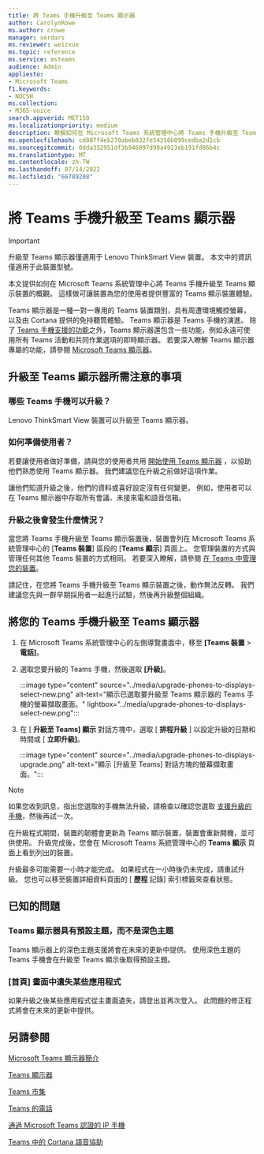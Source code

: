 ```yaml
---
title: 將 Teams 手機升級至 Teams 顯示器
author: CarolynRowe
ms.author: crowe
manager: serdars
ms.reviewer: weizxue
ms.topic: reference
ms.service: msteams
audience: Admin
appliesto:
- Microsoft Teams
f1.keywords:
- NOCSH
ms.collection:
- M365-voice
search.appverid: MET150
ms.localizationpriority: medium
description: 瞭解如何在 Microsoft Teams 系統管理中心將 Teams 手機升級至 Teams 顯示器。
ms.openlocfilehash: cd087f4eb270abeb832fe54356b099cedba2d1cb
ms.sourcegitcommit: 0dda332951df3b946097d90a4923eb191fd86b4c
ms.translationtype: MT
ms.contentlocale: zh-TW
ms.lasthandoff: 07/14/2022
ms.locfileid: "66789208"
---
```

# <a name="upgrade-teams-phones-to-teams-displays"></a>將 Teams 手機升級至 Teams 顯示器

> [!IMPORTANT]
> 升級至 Teams 顯示器僅適用于 Lenovo ThinkSmart View 裝置。 本文中的資訊僅適用于此裝置型號。  

本文提供如何在 Microsoft Teams 系統管理中心將 Teams 手機升級至 Teams 顯示裝置的概觀。 這樣做可讓裝置為您的使用者提供豐富的 Teams 顯示裝置體驗。

Teams 顯示器是一種一對一專用的 Teams 裝置類別，具有周遭環境觸控螢幕，以及由 Cortana 提供的免持聽筒體驗。 Teams 顯示器是 Teams 手機的演進。 除了 [Teams 手機支援的功能](phones-for-teams.md#features-supported-by-teams-phones)之外，Teams 顯示器還包含一些功能，例如永遠可使用所有 Teams 活動和共同作業選項的即時顯示器。 若要深入瞭解 Teams 顯示器專屬的功能，請參閱 [Microsoft Teams 顯示器](teams-displays.md)。

## <a name="what-you-need-to-know-about-upgrading-to-teams-displays"></a>升級至 Teams 顯示器所需注意的事項

### <a name="which-teams-phones-can-be-upgraded"></a>哪些 Teams 手機可以升級？

Lenovo ThinkSmart View 裝置可以升級至 Teams 顯示器。

### <a name="how-can-i-prepare-users"></a>如何準備使用者？

若要讓使用者做好準備，請與您的使用者共用 [開始使用 Teams 顯示器](https://support.microsoft.com/office/get-started-with-teams-displays-ff299825-7f13-4528-96c2-1d3437e6d4e6) ，以協助他們熟悉使用 Teams 顯示器。 我們建議您在升級之前做好這項作業。

讓他們知道升級之後，他們的資料或喜好設定沒有任何變更。 例如，使用者可以在 Teams 顯示器中存取所有會議、未接來電和語音信箱。 

### <a name="what-happens-after-the-upgrade"></a>升級之後會發生什麼情況？

當您將 Teams 手機升級至 Teams 顯示裝置後，裝置會列在 Microsoft Teams 系統管理中心的 [**Teams 裝置**] 區段的 [**Teams 顯示**] 頁面上。 您管理裝置的方式與管理任何其他 Teams 裝置的方式相同。 若要深入瞭解，請參閱 [在 Teams 中管理您的裝置](device-management.md)。

請記住，在您將 Teams 手機升級至 Teams 顯示裝置之後，動作無法反轉。 我們建議您先與一群早期採用者一起進行試驗，然後再升級整個組織。 

## <a name="upgrade-your-teams-phones-to-teams-displays"></a>將您的 Teams 手機升級至 Teams 顯示器

1. 在 Microsoft Teams 系統管理中心的左側導覽畫面中，移至 **[Teams 裝置**  >  **電話]**。
2. 選取您要升級的 Teams 手機，然後選取 **[升級]**。

    :::image type="content" source="../media/upgrade-phones-to-displays-select-new.png" alt-text="顯示已選取要升級至 Teams 顯示器的 Teams 手機的螢幕擷取畫面。" lightbox="../media/upgrade-phones-to-displays-select-new.png":::

3. 在 [ **升級至 Teams] 顯示** 對話方塊中，選取 [ **排程升級** ] 以設定升級的日期和時間或 [ **立即升級]**。

    :::image type="content" source="../media/upgrade-phones-to-displays-upgrade.png" alt-text="顯示 [升級至 Teams] 對話方塊的螢幕擷取畫面。":::

> [!NOTE]
> 如果您收到訊息，指出您選取的手機無法升級，請檢查以確認您選取 [支援升級的手機](#which-teams-phones-can-be-upgraded)，然後再試一次。

在升級程式期間，裝置的韌體會更新為 Teams 顯示裝置，裝置會重新開機，並可供使用。 升級完成後，您會在 Microsoft Teams 系統管理中心的 **Teams 顯示** 頁面上看到列出的裝置。

升級最多可能需要一小時才能完成。 如果程式在一小時後仍未完成，請重試升級。 您也可以移至裝置詳細資料頁面的 [ **歷程** 記錄] 索引標籤來查看狀態。

## <a name="known-issues"></a>已知的問題

### <a name="teams-displays-have-the-default-theme-instead-of-the-dark-theme"></a>Teams 顯示器具有預設主題，而不是深色主題

Teams 顯示器上的深色主題支援將會在未來的更新中提供。 使用深色主題的 Teams 手機會在升級至 Teams 顯示後取得預設主題。

### <a name="some-apps-are-missing-from-the-home-screen"></a>[首頁] 畫面中遺失某些應用程式

如果升級之後某些應用程式從主畫面遺失，請登出並再次登入。 此問題的修正程式將會在未來的更新中提供。

## <a name="see-also"></a>另請參閱

[Microsoft Teams 顯示器簡介](https://techcommunity.microsoft.com/t5/microsoft-teams-blog/introducing-microsoft-teams-displays/ba-p/1505437)

[Teams 顯示器](teams-displays.md)

[Teams 市集](https://office.com/teamsdevices)

[Teams 的電話](phones-for-teams.md)

[通過 Microsoft Teams 認證的 IP 手機](teams-ip-phones.md)

[Teams 中的 Cortana 語音協助](../cortana-in-teams.md)
